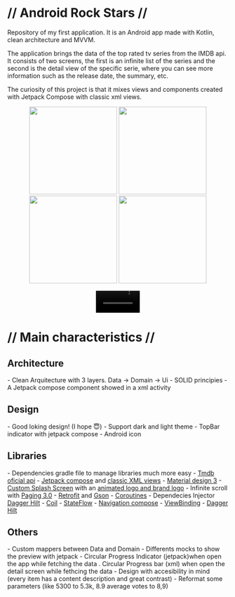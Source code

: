 <h1> // Android Rock Stars // </h1>

Repository of my first application. It is an Android app made with Kotlin, clean architecture and MVVM.

The application brings the data of the top rated tv series from the IMDB api. It consists of two screens, the first is an infinite list of the series and the second is the detail view of the specific serie, where you can see more information such as the release date, the summary, etc.

The curiosity of this project is that it mixes views and components created with Jetpack Compose with classic xml views.

<p align="center">
<img width="200" src="https://user-images.githubusercontent.com/108676373/225890538-d40a1aab-508a-410a-9ded-760854dc6a6f.png"> <img width="200" src="https://user-images.githubusercontent.com/108676373/225890508-7ca544dd-f1f6-42ed-90c9-ca293c42fd0e.png"> <img width="200" src="https://user-images.githubusercontent.com/108676373/225890542-68a15b73-b650-4133-83ed-e2b87231dd0c.png"> <img width="200" src="https://user-images.githubusercontent.com/108676373/225890529-a752e88d-8030-4070-9d51-86d8312289d4.png">
</p>

<div align="center">
<video width="100" src="https://user-images.githubusercontent.com/108676373/225919734-c3037c9a-3016-4403-9e64-550a5daf412a.mp4">
</div>
  
<h1> // Main characteristics // </h1>

<h2> Architecture </h2>
- Clean Arquitecture with 3 layers. Data -> Domain  -> Ui
- SOLID principies
- A Jetpack compose component showed in a xml activity

<h2> Design </h2>
- Good loking design! (I hope 😇)
- Support dark and light theme
- TopBar indicator with jetpack compose
- Android icon

<h2> Libraries </h2>
- Dependencies gradle file to manage libraries much more easy 
- <a href="https://developers.themoviedb.org/3/tv/get-top-rated-tv">Tmdb oficial api</a>
- <a href="https://developer.android.com/jetpack?hl=es-419">Jetpack compose</a> and <a href="https://developer.android.com/develop/ui/views/layout/declaring-layout">classic XML views</a>
- <a href="https://m3.material.io/">Material design 3</a>
- <a href="https://developer.android.com/develop/ui/views/launch/splash-screen">Custom Splash Screen</a> with an <a href="  https://lottiefiles.com/37355-popcorn">animated logo and brand logo</a>
- Infinite scroll with <a href="https://developer.android.com/topic/libraries/architecture/paging/v3-overview?hl=es-419">Paging 3.0</a>
- <a href="https://square.github.io/retrofit/">Retrofit</a> and <a href="https://github.com/google/gson">Gson</a>
- <a href="https://developer.android.com/kotlin/coroutines?hl=es-419">Coroutines</a>
- Dependecies Injector <a href="https://developer.android.com/training/dependency-injection/hilt-android?hl=es-419">Dagger Hilt</a>
- <a href="https://coil-kt.github.io/coil/">Coil</a>
- <a href="https://developer.android.com/kotlin/flow/stateflow-and-sharedflow?hl=es-419">StateFlow</a>
- <a href="https://developer.android.com/jetpack/compose/navigation?hl=es-419">Navigation compose</a>
- <a href="https://developer.android.com/topic/libraries/view-binding?hl=es-419">ViewBinding</a>
- <a href="https://developer.android.com/training/dependency-injection/hilt-android?hl=es-419">Dagger Hilt</a>

<h2> Others </h2>
- Custom mappers between Data and Domain
- Differents mocks to show the preview with jetpack
- Circular Progress Indicator (jetpack)when open the app while fetching the data
. Circular Progress bar (xml) when open the detail screen while fethcing the data
- Design with accesibility in mind (every item has a content description and great contrast)
- Reformat some parameters (like 5300 to 5.3k, 8.9 average votes to 8,9)
 
